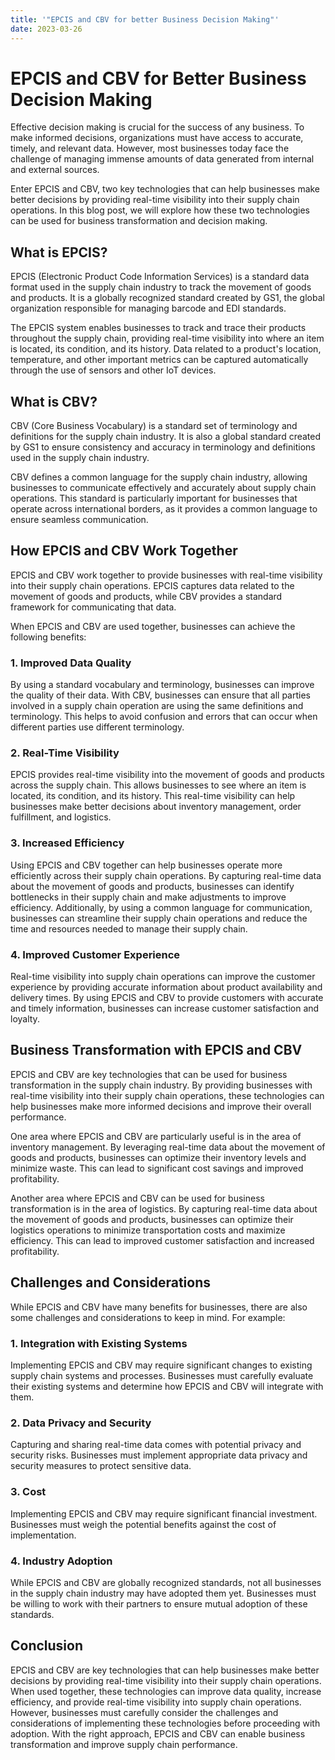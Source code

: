 ```yaml
---
title: '"EPCIS and CBV for better Business Decision Making"'
date: 2023-03-26
---
```


# EPCIS and CBV for Better Business Decision Making

Effective decision making is crucial for the success of any business. To make informed decisions, organizations must have access to accurate, timely, and relevant data. However, most businesses today face the challenge of managing immense amounts of data generated from internal and external sources. 

Enter EPCIS and CBV, two key technologies that can help businesses make better decisions by providing real-time visibility into their supply chain operations. In this blog post, we will explore how these two technologies can be used for business transformation and decision making.

## What is EPCIS?

EPCIS (Electronic Product Code Information Services) is a standard data format used in the supply chain industry to track the movement of goods and products. It is a globally recognized standard created by GS1, the global organization responsible for managing barcode and EDI standards. 

The EPCIS system enables businesses to track and trace their products throughout the supply chain, providing real-time visibility into where an item is located, its condition, and its history. Data related to a product's location, temperature, and other important metrics can be captured automatically through the use of sensors and other IoT devices.

## What is CBV?

CBV (Core Business Vocabulary) is a standard set of terminology and definitions for the supply chain industry. It is also a global standard created by GS1 to ensure consistency and accuracy in terminology and definitions used in the supply chain industry. 

CBV defines a common language for the supply chain industry, allowing businesses to communicate effectively and accurately about supply chain operations. This standard is particularly important for businesses that operate across international borders, as it provides a common language to ensure seamless communication.

## How EPCIS and CBV Work Together

EPCIS and CBV work together to provide businesses with real-time visibility into their supply chain operations. EPCIS captures data related to the movement of goods and products, while CBV provides a standard framework for communicating that data. 

When EPCIS and CBV are used together, businesses can achieve the following benefits:

### 1. Improved Data Quality

By using a standard vocabulary and terminology, businesses can improve the quality of their data. With CBV, businesses can ensure that all parties involved in a supply chain operation are using the same definitions and terminology. This helps to avoid confusion and errors that can occur when different parties use different terminology.

### 2. Real-Time Visibility

EPCIS provides real-time visibility into the movement of goods and products across the supply chain. This allows businesses to see where an item is located, its condition, and its history. This real-time visibility can help businesses make better decisions about inventory management, order fulfillment, and logistics.

### 3. Increased Efficiency

Using EPCIS and CBV together can help businesses operate more efficiently across their supply chain operations. By capturing real-time data about the movement of goods and products, businesses can identify bottlenecks in their supply chain and make adjustments to improve efficiency. Additionally, by using a common language for communication, businesses can streamline their supply chain operations and reduce the time and resources needed to manage their supply chain.

### 4. Improved Customer Experience

Real-time visibility into supply chain operations can improve the customer experience by providing accurate information about product availability and delivery times. By using EPCIS and CBV to provide customers with accurate and timely information, businesses can increase customer satisfaction and loyalty.

## Business Transformation with EPCIS and CBV

EPCIS and CBV are key technologies that can be used for business transformation in the supply chain industry. By providing businesses with real-time visibility into their supply chain operations, these technologies can help businesses make more informed decisions and improve their overall performance.

One area where EPCIS and CBV are particularly useful is in the area of inventory management. By leveraging real-time data about the movement of goods and products, businesses can optimize their inventory levels and minimize waste. This can lead to significant cost savings and improved profitability.

Another area where EPCIS and CBV can be used for business transformation is in the area of logistics. By capturing real-time data about the movement of goods and products, businesses can optimize their logistics operations to minimize transportation costs and maximize efficiency. This can lead to improved customer satisfaction and increased profitability.

## Challenges and Considerations 

While EPCIS and CBV have many benefits for businesses, there are also some challenges and considerations to keep in mind. For example:

### 1. Integration with Existing Systems

Implementing EPCIS and CBV may require significant changes to existing supply chain systems and processes. Businesses must carefully evaluate their existing systems and determine how EPCIS and CBV will integrate with them.

### 2. Data Privacy and Security

Capturing and sharing real-time data comes with potential privacy and security risks. Businesses must implement appropriate data privacy and security measures to protect sensitive data.

### 3. Cost

Implementing EPCIS and CBV may require significant financial investment. Businesses must weigh the potential benefits against the cost of implementation.

### 4. Industry Adoption

While EPCIS and CBV are globally recognized standards, not all businesses in the supply chain industry may have adopted them yet. Businesses must be willing to work with their partners to ensure mutual adoption of these standards.

## Conclusion

EPCIS and CBV are key technologies that can help businesses make better decisions by providing real-time visibility into their supply chain operations. When used together, these technologies can improve data quality, increase efficiency, and provide real-time visibility into supply chain operations. However, businesses must carefully consider the challenges and considerations of implementing these technologies before proceeding with adoption. With the right approach, EPCIS and CBV can enable business transformation and improve supply chain performance.
